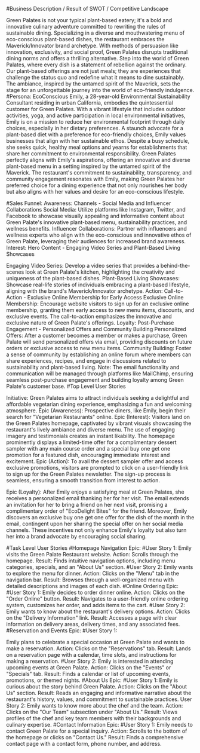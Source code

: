 #Business Description / Result of SWOT / Competitive Landscape

Green Palates is not your typical plant-based eatery; it's a bold and innovative culinary adventure committed to rewriting the rules of sustainable dining. Specializing in a diverse and mouthwatering menu of eco-conscious plant-based dishes, the restaurant embraces the Maverick/Innovator brand archetype. With methods of persuasion like innovation, exclusivity, and social proof, Green Palates disrupts traditional dining norms and offers a thrilling alternative. Step into the world of Green Palates, where every dish is a statement of rebellion against the ordinary. Our plant-based offerings are not just meals; they are experiences that challenge the status quo and redefine what it means to dine sustainably. The ambiance, inspired by the untamed spirit of the Maverick, sets the stage for an unforgettable journey into the world of eco-friendly indulgence.
#Persona:
EcoConscious Emily, a 28-year-old Environmental Sustainability Consultant residing in urban California, embodies the quintessential customer for Green Palates. With a vibrant lifestyle that includes outdoor activities, yoga, and active participation in local environmental initiatives, Emily is on a mission to reduce her environmental footprint through daily choices, especially in her dietary preferences. A staunch advocate for a plant-based diet with a preference for eco-friendly choices, Emily values businesses that align with her sustainable ethos. Despite a busy schedule, she seeks quick, healthy meal options and yearns for establishments that share her commitment to environmental responsibility. Green Palates perfectly aligns with Emily's aspirations, offering an innovative and diverse plant-based menu in a setting inspired by the untamed spirit of the Maverick. The restaurant's commitment to sustainability, transparency, and community engagement resonates with Emily, making Green Palates her preferred choice for a dining experience that not only nourishes her body but also aligns with her values and desire for an eco-conscious lifestyle.

#Sales Funnel:
Awareness: Channels - Social Media and Influencer Collaborations
Social Media: Utilize platforms like Instagram, Twitter, and Facebook to showcase visually appealing and informative content about Green Palate's innovative plant-based menu, sustainability practices, and wellness benefits.
Influencer Collaborations: Partner with influencers and wellness experts who align with the eco-conscious and innovative ethos of Green Palate, leveraging their audiences for increased brand awareness.
Interest: Hero Content - Engaging Video Series and Plant-Based Living Showcases

Engaging Video Series: Develop a video series that provides a behind-the-scenes look at Green Palate's kitchen, highlighting the creativity and uniqueness of the plant-based dishes.
Plant-Based Living Showcases: Showcase real-life stories of individuals embracing a plant-based lifestyle, aligning with the brand's Maverick/Innovator archetype.
Action: Call-to-Action - Exclusive Online Membership for Early Access
Exclusive Online Membership: Encourage website visitors to sign up for an exclusive online membership, granting them early access to new menu items, discounts, and exclusive events. The call-to-action emphasizes the innovative and exclusive nature of Green Palate's offerings.
Loyalty: Post-Purchase Engagement - Personalized Offers and Community Building
Personalized Offers: After a customer becomes a member or makes a purchase, Green Palate will send personalized offers via email, providing discounts on future orders or exclusive access to new menu items.
Community Building: Foster a sense of community by establishing an online forum where members can share experiences, recipes, and engage in discussions related to sustainability and plant-based living.
Note: The email functionality and communication will be managed through platforms like MailChimp, ensuring seamless post-purchase engagement and building loyalty among Green Palate's customer base.
#Top Level User Stories

Initiative: Green Palates aims to attract individuals seeking a delightful and affordable vegetarian dining experience, emphasizing a fun and welcoming atmosphere.
Epic (Awareness): Prospective diners, like Emily, begin their search for "Vegetarian Restaurants" online.
Epic (Interest): Visitors land on the Green Palates homepage, captivated by vibrant visuals showcasing the restaurant's lively ambiance and diverse menu. The use of engaging imagery and testimonials creates an instant likability. The homepage prominently displays a limited-time offer for a complimentary dessert sampler with any main course order and a special buy one get one promotion for a featured dish, encouraging immediate interest and excitement.
Epic (Action): To avail the dessert sampler offer and access exclusive promotions, visitors are prompted to click on a user-friendly link to sign up for the Green Palates newsletter. The sign-up process is seamless, ensuring a smooth transition from interest to action.

Epic (Loyalty): After Emily enjoys a satisfying meal at Green Palates, she receives a personalized email thanking her for her visit. The email extends an invitation for her to bring a friend on her next visit, promising a complimentary order of "EcoDelight Bites" for the friend. Moreover, Emily discovers an exclusive buy one get one offer for the dish of the month in the email, contingent upon her sharing the special offer on her social media channels. These incentives not only enhance Emily's loyalty but also turn her into a brand advocate by encouraging social sharing.

#Task Level User Stories
#Homepage Navigation Epic:
#User Story 1:
Emily visits the Green Palate Restaurant website.
Action: Scrolls through the homepage.
Result: Finds intuitive navigation options, including menu categories, specials, and an "About Us" section.
#User Story 2:
Emily wants to explore the menu for dinner.
Action: Clicks on the "Menu" tab in the navigation bar.
Result: Browses through a well-organized menu with detailed descriptions and images of each dish.
#Online Ordering Epic:
#User Story 1:
Emily decides to order dinner online.
Action: Clicks on the "Order Online" button.
Result: Navigates to a user-friendly online ordering system, customizes her order, and adds items to the cart.
#User Story 2:
Emily wants to know about the restaurant's delivery options.
Action: Clicks on the "Delivery Information" link.
Result: Accesses a page with clear information on delivery areas, delivery times, and any associated fees.
#Reservation and Events Epic:
#User Story 1:

Emily plans to celebrate a special occasion at Green Palate and wants to make a reservation.
Action: Clicks on the "Reservations" tab.
Result: Lands on a reservation page with a calendar, time slots, and instructions for making a reservation.
#User Story 2:
Emily is interested in attending upcoming events at Green Palate.
Action: Clicks on the "Events" or "Specials" tab.
Result: Finds a calendar or list of upcoming events, promotions, or themed nights.
#About Us Epic:
#User Story 1:
Emily is curious about the story behind Green Palate.
Action: Clicks on the "About Us" section.
Result: Reads an engaging and informative narrative about the restaurant's history, values, and commitment to sustainable practices.
User Story 2:
Emily wants to know more about the chef and the team.
Action: Clicks on the "Our Team" subsection under "About Us."
Result: Views profiles of the chef and key team members with their backgrounds and culinary expertise.
#Contact Information Epic:
#User Story 1:
Emily needs to contact Green Palate for a special inquiry.
Action: Scrolls to the bottom of the homepage or clicks on "Contact Us."
Result: Finds a comprehensive contact page with a contact form, phone number, and address.
